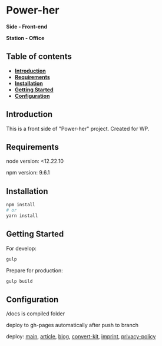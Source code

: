 # Power-her

**Side - Front-end**

**Station - Office**

## Table of contents
- **[Introduction](#introduction)**
- **[Requirements](#requirements)**
- **[Installation](#installation)**
- **[Getting Started](#getting-started)**
- **[Configuration](#configuration)**

<h2 id="introduction">Introduction</h2>

This is a front side of "Power-her" project. Created for WP.

<h2 id="requirements">Requirements</h2>

node version: <12.22.10

npm version: 9.6.1

<h2 id="installation">Installation</h2>

```bash
npm install
# or
yarn install
```

<h2 id="getting-started">Getting Started</h2>

For develop:

```bash
gulp
```

Prepare for production:
```bash
gulp build
```

<h2 id="configuration">Configuration</h2>

/docs is compiled folder

deploy to gh-pages automatically after push to branch

deploy:
[main](https://presto-agency.github.io/Power-her),
[article](https://presto-agency.github.io/Power-her/article.html),
[blog](https://presto-agency.github.io/Power-her/blog.html),
[convert-kit](https://presto-agency.github.io/Power-her/convert-kit.html),
[imprint](https://presto-agency.github.io/Power-her/imprint.html),
[privacy-policy](https://presto-agency.github.io/Power-her/privacy-policy.html)
